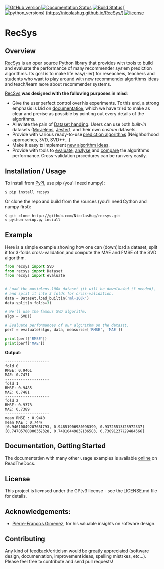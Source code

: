 [![GitHub
version](https://badge.fury.io/gh/nicolashug%2Frecsys.svg)](https://badge.fury.io/gh/nicolashug%2Frecsys)
[![Documentation Status](https://readthedocs.org/projects/recsys/badge/?version=latest)](http://recsys.readthedocs.io/en/latest/?badge=latest)
[![Build
Status](https://travis-ci.org/NicolasHug/RecSys.svg?branch=master)](https://travis-ci.org/NicolasHug/RecSys)
[![python_versions](https://img.shields.io/badge/python-2.7%2C%203.5-blue.svg)]
(https://nicolashug.github.io/RecSys/)
[![license](https://img.shields.io/badge/license-GPLv3-blue.svg)](https://github.com/NicolasHug/RecSys/blob/master/LICENSE.md)


RecSys
======

Overview
--------

[RecSys](https://NicolasHug.github.io/RecSys/) is an open source Python library
that provides with tools to build and evaluate the performance of many
recommender system prediction algorithms. Its goal is to make life easy(-ier)
for reseachers, teachers and students who want to play around with new
recommender algorithms ideas and teach/learn more about recommender systems.

[RecSys](https://NicolasHug.github.io/RecSys/) **was designed with the following
purposes in mind**:

- Give the user perfect control over his experiments. To this end, a strong
  emphasis is laid on
  [documentation](http://recsys.readthedocs.io/en/latest/index.html), which we
  have tried to make as clear and precise as possible by pointing out every
  details of the algorithms.
- Alleviate the pain of [Dataset
  handling](http://recsys.readthedocs.io/en/latest/getting_started.html#load-a-custom-dataset).
  Users can use both *built-in* datasets
  ([Movielens](http://grouplens.org/datasets/movielens/),
  [Jester](http://eigentaste.berkeley.edu/dataset/)), and their own *custom* datasets.
- Provide with various ready-to-use [prediction
  algorithms](http://recsys.readthedocs.io/en/latest/prediction_algorithms_package.html) (Neighborhood approaches, SVD, SVD++...)
- Make it easy to implement [new algorithm
  ideas](http://recsys.readthedocs.io/en/latest/building_custom_algo.html).
- Provide with tools to [evaluate](http://recsys.readthedocs.io/en/latest/evaluate.html),
  [analyse](http://nbviewer.jupyter.org/github/NicolasHug/RecSys/tree/master/examples/notebooks/KNNBasic_analysis.ipynb/)
  and
  [compare](http://nbviewer.jupyter.org/github/NicolasHug/RecSys/tree/master/examples/notebooks/Compare.ipynb/)
  the algorithms performance. Cross-validation procedures can be run very easily.

Installation / Usage
--------------------

To install from [PyPI](https://pypi.python.org/pypi/recsys/), use pip (you'll
need numpy):

    $ pip install recsys

Or clone the repo and build from the sources (you'll need Cython and numpy
first):

    $ git clone https://github.com/NicolasHug/recsys.git
    $ python setup.py install

Example
-------

Here is a simple example showing how one can (down)load a dataset, split it for
3-folds cross-validation,and compute the MAE and RMSE of the SVD algorithm.

```python
from recsys import SVD
from recsys import Dataset
from recsys import evaluate


# Load the movielens-100k dataset (it will be downloaded if needed),
# and split it into 3 folds for cross-validation.
data = Dataset.load_builtin('ml-100k')
data.split(n_folds=3)

# We'll use the famous SVD algorithm.
algo = SVD()

# Evaluate performances of our algorithm on the dataset.
perf = evaluate(algo, data, measures=['RMSE', 'MAE'])

print(perf['RMSE'])
print(perf['MAE'])
```

**Output**:

```
--------------------
fold 0
RMSE: 0.9461
MAE: 0.7471
--------------------
fold 1
RMSE: 0.9485
MAE: 0.7481
--------------------
fold 2
RMSE: 0.9373
MAE: 0.7389
--------------------
mean RMSE : 0.9440
mean MAE : 0.7447
[0.94610849207651793, 0.94851906980098399, 0.93725513525972337]
[0.74705780800352328, 0.74810449832136583, 0.73891237929484566]
```

Documentation, Getting Started
------------------------------

The documentation with many other usage examples is available
[online](http://recsys.readthedocs.io/en/latest/index.html) on ReadTheDocs.

License
-------

This project is licensed under the GPLv3 license - see the LICENSE.md file for
details.

Acknowledgements:
----------------

- [Pierre-François Gimenez](https://github.com/PFgimenez), for his valuable
  insights on software design.

Contributing
------------

Any kind of feedback/criticism would be greatly appreciated (software design,
documentation, improvement ideas, spelling mistakes, etc...). Please feel free
to contribute and send pull requests!
